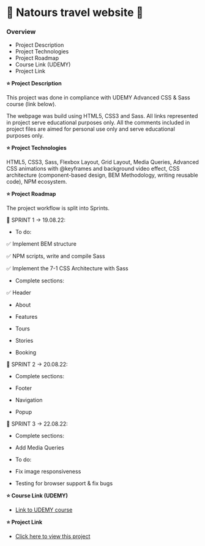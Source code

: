 # :hibiscus: Natours travel website :seedling:

### Overview

- Project Description
- Project Technologies
- Project Roadmap
- Course Link (UDEMY)
- Project Link

**:star: Project Description**

This project was done in compliance with UDEMY Advanced CSS & Sass course (link below).

The webpage was build using HTML5, CSS3 and Sass.
All links represented in project serve educational purposes only. All the comments included in project files are aimed for personal use only and serve educational purposes only.

**:star: Project Technologies**

HTML5, CSS3, Sass, Flexbox Layout, Grid Layout, Media Queries, Advanced CSS animations with @keyframes and background video effect, CSS architecture (component-based design, BEM Methodology, writing reusable code), NPM ecosystem.

**:star: Project Roadmap**

The project workflow is split into Sprints.

:large_blue_diamond: SPRINT 1 -> 19.08.22:

- To do:

:white_check_mark: Implement BEM structure

:white_check_mark: NPM scripts, write and compile Sass

:white_check_mark: Implement the 7-1 CSS Architecture with Sass

- Complete sections:

:white_check_mark: Header

- About

- Features

- Tours

- Stories

- Booking

:large_blue_diamond: SPRINT 2 -> 20.08.22:

- Complete sections:

- Footer

- Navigation

- Popup

:large_blue_diamond: SPRINT 3 -> 22.08.22:

- Complete sections:

- Add Media Queries

- To do:

- Fix image responsiveness

- Testing for browser support & fix bugs

**:star: Course Link (UDEMY)**

- [Link to UDEMY course](https://www.udemy.com/course/advanced-css-and-sass/)

**:star: Project Link**

- [Click here to view this project](https://mariakonstantinov.github.io/Natours_travel_website/)
